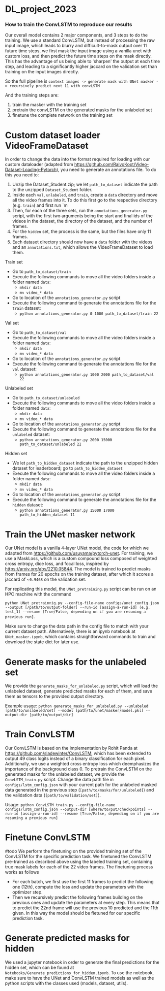 # DL_project_2023


### How to train the ConvLSTM to reproduce our results

Our overall model contains 2 major components, and 3 steps to do the training. We use a standard ConvLSTM, but instead of processing the raw input image, which leads to blurry and difficult-to-mask output over 11 future time steps, we first mask the input image using a vanilla unet with custom loss, and then predict the future time steps on the mask directly. This has the advantage of us being able to 'sharpen' the output at each time step, and leading to a significantly higher jaccard on the validation set than training on the input images directly.

So the full pipeline is `context images -> generate mask with UNet masker -> recursively predict next 11 with convLSTM`

And the training steps are:
1. train the masker with the training set
2. pretrain the convLSTM on the generated masks for the unlabeled set
3. finetune the complete network on the training set

# Custom dataset loader VideoFrameDataset
In order to change the data into the format required for loading with our custom dataloader (adapted from https://github.com/RaivoKoot/Video-Dataset-Loading-Pytorch), you need to generate an annotations file. To do this you need to:
1. Unzip the Dataset_Student.zip; we let `path_to_dataset` indicate the path to the unzipped `Dataset_Student` folder.
2. Inside each `val`, `unlabeled`, and `train`, create a `data` directory and move all the video frames into it. To do this first go to the respective directory (e.g. `train`) and first run `m 
3. Then, for each of the three sets, run the `annotations_generator.py` script, with the first two arguments being the start and final ids of the videos in the dataset, the directory of the dataset, and the number of frames.
4. For the `hidden` set, the process is the same, but the files have only 11 frames.
5. Each dataset directory should now have a `data` folder with the videos and an `annotations.txt`, which allows the VideoFrameDataset to load them.

Train set 
- Go to `path_to_dataset/train`
- Execute the following commands to move all the video folders inside a folder named `data`:
    - `mkdir data`
    - `mv video_* data`
- Go to location of the `annotations_generator.py` script
- Execute the following command to generate the annotations file for the `train` dataset:
    - `python annotations_generator.py 0 1000 path_to_dataset/train 22`

Val set
- Go to `path_to_dataset/val`
- Execute the following commands to move all the video folders inside a folder named `data`:
    - `mkdir data`
    - `mv video_* data`
- Go to location of the `annotations_generator.py` script
- Execute the following command to generate the annotations file for the `val` dataset:
    - `python annotations_generator.py 1000 2000 path_to_dataset/val 22`

Unlabeled set
- Go to `path_to_dataset/unlabeled`
- Execute the following commands to move all the video folders inside a folder named `data`:
    - `mkdir data`
    - `mv video_* data`
- Go to location of the `annotations_generator.py` script
- Execute the following command to generate the annotations file for the `unlabeled` dataset:
    - `python annotations_generator.py 2000 15000 path_to_dataset/unlabeled 22`

Hidden set
- We let `path_to_hidden_dataset` indicate the path to the unzipped hidden dataset for leaderboard; go to `path_to_hidden_dataset`
- Execute the following commands to move all the video folders inside a folder named `data`:
    - `mkdir data`
    - `mv video_* data`
- Go to location of the `annotations_generator.py` script
- Execute the following command to generate the annotations file for the `hidden` dataset:
    - `python annotations_generator.py 15000 17000 path_to_hidden_dataset 11`

# Train the UNet masker network
Our UNet model is a vanilla 4-layer UNet model, the code for which we adapted from https://github.com/usuyama/pytorch-unet. For training, we use a MaskLoss, which is a custom compound loss composed of weighted cross entropy, dice loss, and focal loss, inspired by https://arxiv.org/abs/2210.05844. 
The model is trained to predict masks from frames for 20 epochs on the training dataset, after which it scores a jaccard of ~`0.9468` on the validation set.

For replicating this model, the `UNet_pretraining.py` script can be run on an HPC machine with the command 

`python UNet_pretrainnig.py --config-file-name configs/unet_config.json --output [/path/to/output-folder] --run-id [assign-a-run-id] (e.g. test_1) --resume [True/False, depending on if you are resuming a previous run]`. 

Make sure to change the data path in the config file to match with your current dataset path. Alternatively, there is an ipynb notebook at `UNet_masker.ipynb`, which contains straightforward commands to train and download the state dict for later use.

# Generate masks for the unlabeled set
We provide the `generate_masks_for_unlabeled.py` script, which will load the unlabeled dataset, generate predicted masks for each of them, and save them as tensors to the provided output directory.

Example usage: `python generate_masks_for_unlabeled.py --unlabeled [path/to/unlabeled/set] --model [path/to/unet/masker/model.pkl] --output-dir [path/to/output/dir]`

# Train ConvLSTM
Our ConvLSTM is based on the implementation by Rohit Panda at https://github.com/sladewinter/ConvLSTM, which has been extended to output 49 class logits instead of a binary classification for each pixel. Additionally, we use a weighted cross entropy loss which deemphasizes the importance of the background class 0.
To pretrain the ConvLSTM on the generated masks for the unlabeled dataset, we provide the `ConvLSTM_train.py` script. Change the data path file in `configs/lstm_config.json` with your current path for the unlabeled masked data generated in the previous step (`[path/to/masks/for/unlabeled]`) and the validation data (`[path/to/validation/set]`). 

Usage: `python ConvLSTM_train.py --config-file-name configs/lstm_config.json --output-dir [where/to/put/checkpoints] --run-id [assign-a-run-id] --resume [True/False, depending on if you are resuming a previous run]`

# Finetune ConvLSTM
#todo
We perform the finetuning on the provided training set of the ConvLSTM for the specific prediction task. We finetuned the ConvLSTM pre-trained as described above using the labeled training set, containing true mask labels for each of the 22 video frames. The finetuning process works as follows
- For each batch, we first use the first 11 frames to predict the following one (12th), compute the loss and update the parameters with the optimizer step.
- Then we recursively predict the following frames building on the previous ones and update the parameters at every step. This means that to predict the 22nd frame will use the previous 10 predicted and the 11th given.
In this way the model should be fietuned for our specific prediction task.

# Generate predicted masks for hidden
We used a jupyter notebook in order to generate the final predictions for the hidden set, which can be found at `Notebooks/Generate_predictions_for_hidden.ipynb`.
To use the notebook, make sure to have the UNet and ConvLSTM trained models as well as the python scripts with the classes used (models, dataset, utils). 

